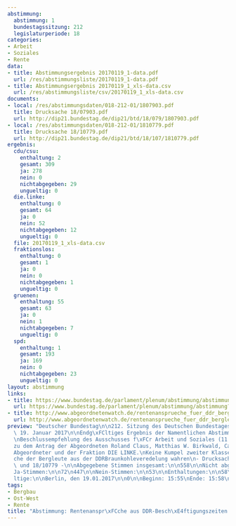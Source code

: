```yaml
---
abstimmung:
  abstimmung: 1
  bundestagssitzung: 212
  legislaturperiode: 18
categories:
- Arbeit
- Soziales
- Rente
data:
- title: Abstimmungsergebnis 20170119_1-data.pdf
  url: /res/abstimmungsliste/20170119_1-data.pdf
- title: Abstimmungsergebnis 20170119_1_xls-data.csv
  url: /res/abstimmungsliste/csv/20170119_1_xls-data.csv
documents:
- local: /res/abstimmungsdaten/018-212-01/1807903.pdf
  title: Drucksache 18/07903.pdf
  url: http://dip21.bundestag.de/dip21/btd/18/079/1807903.pdf
- local: /res/abstimmungsdaten/018-212-01/1810779.pdf
  title: Drucksache 18/10779.pdf
  url: http://dip21.bundestag.de/dip21/btd/18/107/1810779.pdf
ergebnis:
  cdu/csu:
    enthaltung: 2
    gesamt: 309
    ja: 278
    nein: 0
    nichtabgegeben: 29
    ungueltig: 0
  die.linke:
    enthaltung: 0
    gesamt: 64
    ja: 0
    nein: 52
    nichtabgegeben: 12
    ungueltig: 0
  file: 20170119_1_xls-data.csv
  fraktionslos:
    enthaltung: 0
    gesamt: 1
    ja: 0
    nein: 0
    nichtabgegeben: 1
    ungueltig: 0
  gruenen:
    enthaltung: 55
    gesamt: 63
    ja: 0
    nein: 1
    nichtabgegeben: 7
    ungueltig: 0
  spd:
    enthaltung: 1
    gesamt: 193
    ja: 169
    nein: 0
    nichtabgegeben: 23
    ungueltig: 0
layout: abstimmung
links:
- title: https://www.bundestag.de/parlament/plenum/abstimmung/abstimmung?id=448
  url: https://www.bundestag.de/parlament/plenum/abstimmung/abstimmung?id=448
- title: http://www.abgeordnetenwatch.de/rentenansprueche_fuer_ddr_bergleute-1105-845.html
  url: http://www.abgeordnetenwatch.de/rentenansprueche_fuer_ddr_bergleute-1105-845.html
preview: "Deutscher Bundestag\n\n212. Sitzung des Deutschen Bundestages\nam Donnerstag,\
  \ 19. Januar 2017\n\nEndg\xFCltiges Ergebnis der Namentlichen Abstimmung Nr. 1\n\
  \nBeschlussempfehlung des Ausschusses f\xFCr Arbeit und Soziales (11. Ausschuss)\n\
  zu dem Antrag der Abgeordneten Roland Claus, Matthias W. Birkwald, Caren Lay, weiterer\n\
  Abgeordneter und der Fraktion DIE LINKE.\nKeine Kumpel zweiter Klasse - Rentenanspr\xFC\
  che der Bergleute aus der DDRBraunkohleveredelung wahren\n- Drucksachen 18/7903\
  \ und 18/10779 -\n\nAbgegebene Stimmen insgesamt:\n\n558\n\nNicht abgegebene Stimmen:\n\
  Ja-Stimmen:\n\n72\n447\n\nNein-Stimmen:\n\n53\n\nEnthaltungen:\n\n58\n\nUng\xFC\
  ltige:\n\nBerlin, den 19.01.2017\n\n0\n\nBeginn: 15:55\nEnde: 15:58\n"
tags:
- Bergbau
- Ost-West
- Rente
title: "Abstimmung: Rentenanspr\xFCche aus DDR-Besch\xE4ftigungszeiten (Bergleute)"
---
```

